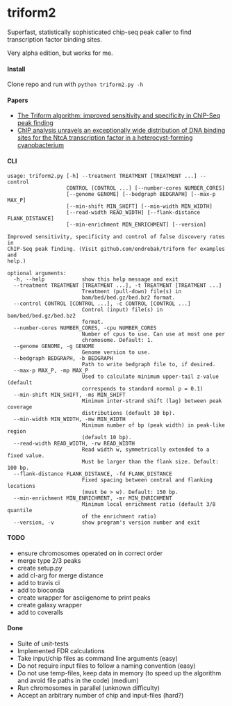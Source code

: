 # triform2

Superfast, statistically sophisticated chip-seq peak caller to find transcription factor binding sites.

Very alpha edition, but works for me.

#### Install

Clone repo and run with `python triform2.py -h`

#### Papers

* [The Triform algorithm: improved sensitivity and specificity in ChIP-Seq peak finding](http://bmcbioinformatics.biomedcentral.com/articles/10.1186/1471-2105-13-176)
* [ChIP analysis unravels an exceptionally wide distribution of DNA binding sites for the NtcA transcription factor in a heterocyst-forming cyanobacterium](http://bmcgenomics.biomedcentral.com/articles/10.1186/1471-2164-15-22)

#### CLI

```
usage: triform2.py [-h] --treatment TREATMENT [TREATMENT ...] --control
                   CONTROL [CONTROL ...] [--number-cores NUMBER_CORES]
                   [--genome GENOME] [--bedgraph BEDGRAPH] [--max-p MAX_P]
                   [--min-shift MIN_SHIFT] [--min-width MIN_WIDTH]
                   [--read-width READ_WIDTH] [--flank-distance FLANK_DISTANCE]
                   [--min-enrichment MIN_ENRICHMENT] [--version]

Improved sensitivity, specificity and control of false discovery rates in
ChIP-Seq peak finding. (Visit github.com/endrebak/triform for examples and
help.)

optional arguments:
  -h, --help            show this help message and exit
  --treatment TREATMENT [TREATMENT ...], -t TREATMENT [TREATMENT ...]
                        Treatment (pull-down) file(s) in
                        bam/bed/bed.gz/bed.bz2 format.
  --control CONTROL [CONTROL ...], -c CONTROL [CONTROL ...]
                        Control (input) file(s) in bam/bed/bed.gz/bed.bz2
                        format.
  --number-cores NUMBER_CORES, -cpu NUMBER_CORES
                        Number of cpus to use. Can use at most one per
                        chromosome. Default: 1.
  --genome GENOME, -g GENOME
                        Genome version to use.
  --bedgraph BEDGRAPH, -b BEDGRAPH
                        Path to write bedgraph file to, if desired.
  --max-p MAX_P, -mp MAX_P
                        Used to calculate minimum upper-tail z-value (default
                        corresponds to standard normal p = 0.1)
  --min-shift MIN_SHIFT, -ms MIN_SHIFT
                        Minimum inter-strand shift (lag) between peak coverage
                        distributions (default 10 bp).
  --min-width MIN_WIDTH, -mw MIN_WIDTH
                        Minimum number of bp (peak width) in peak-like region
                        (default 10 bp).
  --read-width READ_WIDTH, -rw READ_WIDTH
                        Read width w, symmetrically extended to a fixed value.
                        Must be larger than the flank size. Default: 100 bp.
  --flank-distance FLANK_DISTANCE, -fd FLANK_DISTANCE
                        Fixed spacing between central and flanking locations
                        (must be > w). Default: 150 bp.
  --min-enrichment MIN_ENRICHMENT, -mr MIN_ENRICHMENT
                        Minimum local enrichment ratio (default 3/8 quantile
                        of the enrichment ratio)
  --version, -v         show program's version number and exit
```

#### TODO

- ensure chromosomes operated on in correct order
- merge type 2/3 peaks
- create setup.py
- add cl-arg for merge distance
- add to travis ci
- add to bioconda
- create wrapper for asciigenome to print peaks
- create galaxy wrapper
- add to coveralls

#### Done

- Suite of unit-tests
- Implemented FDR calculations
- Take input/chip files as command line arguments (easy)
- Do not require input files to follow a naming convention (easy)
- Do not use temp-files, keep data in memory (to speed up the algorithm and avoid file paths in the code) (medium)
- Run chromosomes in parallel (unknown difficulty)
- Accept an arbitrary number of chip and input-files (hard?)
